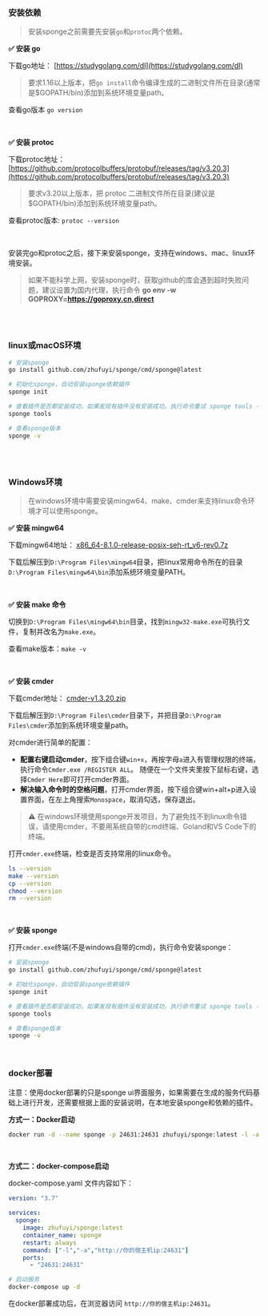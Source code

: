 ### 安装依赖

> 安装sponge之前需要先安装`go`和`protoc`两个依赖。

**✅ 安装 go**

下载go地址： [https://studygolang.com/dl](https://studygolang.com/dl)

> 要求1.16以上版本，把`go install`命令编译生成的二进制文件所在目录(通常是$GOPATH/bin)添加到系统环境变量path。

查看go版本 `go version`

<br>

**✅ 安装 protoc**

下载protoc地址： [https://github.com/protocolbuffers/protobuf/releases/tag/v3.20.3](https://github.com/protocolbuffers/protobuf/releases/tag/v3.20.3)

> 要求v3.20以上版本，把 protoc 二进制文件所在目录(建议是$GOPATH/bin)添加到系统环境变量path。

查看protoc版本: `protoc --version`

<br>

安装完go和protoc之后，接下来安装sponge，支持在windows、mac、linux环境安装。

> 如果不能科学上网，安装sponge时，获取github的库会遇到超时失败问题，建议设置为国内代理，执行命令 **go env -w GOPROXY=https://goproxy.cn,direct**

<br>
<br>

### linux或macOS环境

```bash
# 安装sponge
go install github.com/zhufuyi/sponge/cmd/sponge@latest

# 初始化sponge，自动安装sponge依赖插件
sponge init

# 查看插件是否都安装成功，如果发现有插件没有安装成功，执行命令重试 sponge tools --install
sponge tools

# 查看sponge版本
sponge -v
```

<br>
<br>

### Windows环境

> 在windows环境中需要安装mingw64、make、cmder来支持linux命令环境才可以使用sponge。

**✅ 安装 mingw64**

下载mingw64地址： [x86_64-8.1.0-release-posix-seh-rt_v6-rev0.7z](https://sourceforge.net/projects/mingw-w64/files/Toolchains%20targetting%20Win64/Personal%20Builds/mingw-builds/8.1.0/threads-posix/seh/x86_64-8.1.0-release-posix-seh-rt_v6-rev0.7z)

下载后解压到`D:\Program Files\mingw64`目录，把linux常用命令所在的目录`D:\Program Files\mingw64\bin`添加系统环境变量PATH。

<br>

**✅ 安装 make 命令**

切换到`D:\Program Files\mingw64\bin`目录，找到`mingw32-make.exe`可执行文件，复制并改名为`make.exe`。

查看make版本：`make -v`

<br>

**✅ 安装 cmder**

下载cmder地址： [cmder-v1.3.20.zip](https://github.com/cmderdev/cmder/releases/download/v1.3.20/cmder.zip)

下载后解压到`D:\Program Files\cmder`目录下，并把目录`D:\Program Files\cmder`添加到系统环境变量path。

对cmder进行简单的配置：

- **配置右键启动cmder**，按下组合键`win+x`，再按字母`a`进入有管理权限的终端，执行命令`Cmder.exe /REGISTER ALL`。 随便在一个文件夹里按下鼠标右键，选择`Cmder Here`即可打开cmder界面。
- **解决输入命令时的空格问题**，打开cmder界面，按下组合键win+alt+p进入设置界面，在左上角搜索`Monospace`，取消勾选，保存退出。

> ⚠ 在windows环境使用sponge开发项目，为了避免找不到linux命令错误，请使用cmder，不要用系统自带的cmd终端、Goland和VS Code下的终端。

打开`cmder.exe`终端，检查是否支持常用的linux命令。

```bash
ls --version
make --version
cp --version
chmod --version
rm --version
```

<br>

**✅ 安装 sponge**

打开`cmder.exe`终端(不是windows自带的cmd)，执行命令安装sponge：

```bash
# 安装sponge
go install github.com/zhufuyi/sponge/cmd/sponge@latest

# 初始化sponge，自动安装sponge依赖插件
sponge init

# 查看插件是否都安装成功，如果发现有插件没有安装成功，执行命令重试 sponge tools --install
sponge tools

# 查看sponge版本
sponge -v
```

<br>

### docker部署

注意：使用docker部署的只是sponge ui界面服务，如果需要在生成的服务代码基础上进行开发，还需要根据上面的安装说明，在本地安装sponge和依赖的插件。

**方式一：Docker启动**

```bash
docker run -d --name sponge -p 24631:24631 zhufuyi/sponge:latest -l -a http://你的宿主机ip:24631
```

<br>

**方式二：docker-compose启动**

docker-compose.yaml 文件内容如下：

```yaml
version: "3.7"

services:
  sponge:
    image: zhufuyi/sponge:latest
    container_name: sponge
    restart: always
    command: ["-l","-a","http://你的宿主机ip:24631"]
    ports:
      - "24631:24631"
```

```bash
# 启动服务
docker-compose up -d

```

在docker部署成功后，在浏览器访问 `http://你的宿主机ip:24631`。
